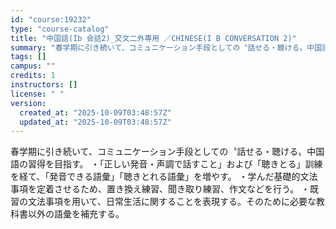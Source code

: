 ```yaml
---
id: "course:19232"
type: "course-catalog"
title: "中国語(Ib 会話2)_交文二外専用 ／CHINESE(I B CONVERSATION 2)"
summary: "春学期に引き続いて、コミュニケーション手段としての〝話せる・聴ける〟中国語の習得を目指す。 ・「正しい発音・声調で話すこと」および「聴きとる」訓練を経て、「発音できる語彙」「聴きとれる語彙」を増やす。 ・学んだ基礎的文法事項を定着させるため…"
tags: []
campus: ""
credits: 1
instructors: []
license: " "
version:
  created_at: "2025-10-09T03:48:57Z"
  updated_at: "2025-10-09T03:48:57Z"
---
```


春学期に引き続いて、コミュニケーション手段としての〝話せる・聴ける〟中国語の習得を目指す。 ・「正しい発音・声調で話すこと」および「聴きとる」訓練を経て、「発音できる語彙」「聴きとれる語彙」を増やす。 ・学んだ基礎的文法事項を定着させるため、置き換え練習、聞き取り練習、作文などを行う。 ・既習の文法事項を用いて、日常生活に関することを表現する。そのために必要な教科書以外の語彙を補充する。
